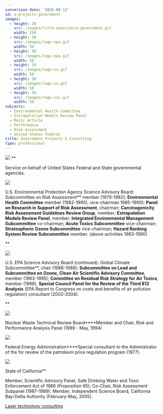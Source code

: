 ```yaml
---
conversion date: '2025-08-13'
id: w-projects-government
images:
  - height: 28
    src: /images/title-experience-government.gif
    width: 250
  - height: 50
    src: /images/logo-epa.gif
    width: 50
  - height: 50
    src: /images/logo-epa.gif
    width: 50
  - height: 50
    src: /images/logo-us.gif
    width: 50
  - height: 50
    src: /images/logo-us.gif
    width: 50
  - height: 50
    src: /images/logo-cal.gif
    width: 50
subjects:
  - Environmental Health Committee
  - Extrapolation Models Review Panel
  - Music Article
  - Performance
  - Risk Assessment
  - United States Federal
title: Government Projects & Consulting
type: professional
---
```


![](/images/title-experience-government.gif)
**

Service on behalf of United States Federal and State governmental agencies.

![](/images/logo-epa.gif)

 U.S. Environmental Protection Agency Science Advisory
Board:
Subcommittee on Risk Assessment** member (1979-1982);
**Environmental Health Committee** member (1982-1990), vice-chairman
1985-1990); **Panel on Research in Support of Risk Assessment**,
chairman; **Carcinogenicity Risk Assessment Guidelines Review Group**,
member; **Extrapolation Models Review Panel**, member; **Integrated
Environmental Management Subcommittee** co-chairman; **Acute Toxics
Subcommittee** vice-chairman; **Stratospheric Ozone Subcommittee**
vice-chairman; **Hazard Ranking System Review Subcommittee** member.
(above activities 1983-1990)

**

![](/images/logo-epa.gif)

 U.S. EPA Science Advisory Board (continued):
Global
Climate Subcommittee**, chair (1988-1989); **Subcommittee on Lead and
Subcommittee on Ozone, Clean Air Scientific Advisory Committee**, member
(1983-1995); **Committee on Residual Risk Strategy for Air Toxics**,
member (1998), **Special Council Panel for the Review of the Third 812
Analysis** (EPA Report to Congress on costs and benefits of air pollution
regulation) consultant (2003-2004).

**

![](/images/logo-us.gif)

 Nuclear Waste Technical Review Board****Member and Chair, Risk and Performance Analysis Panel (1989 - May, 1994)

![](/images/logo-us.gif)

 Federal Energy Administration****Special consultant to the Administrator of the for review of the petroleum price regulation program (1977).

![](/images/logo-cal.gif)

State of California**

Member, Scientific Advisory Panel, Safe Drinking Water and Toxic Enforcement Act of 1986 (Proposition 65); Co-Chair, Risk Assessment Subpanel (1987-1989). Member, Independent Science Board, California Bay-Delta Authority (February-May, 2005).

 [Laser technology consulting](/articles//w-laser)

